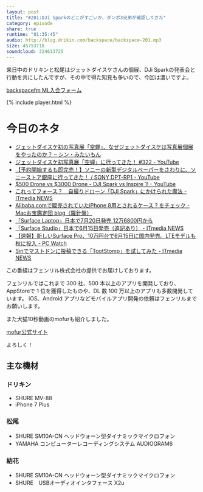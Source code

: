 ```yaml
---
layout: post
title: "#201:DJi Sparkのどこがすごいか、ダンボ3兄弟が確認してきた"
category: episode
share: true
runtime: "01:35:45"
audio: http://blog.drikin.com/backspace/backspace-201.mp3
size: 45753718
soundcloud: 324613725
---
```


来日中のドリキンと松尾はジェットダイスケさんの個展、DJi Sparkの発表会と行動を共にしたんですが、その中で得た知見も多いので、今回は濃いですよ。

[backspacefm ML入会フォーム](http://backspace.us11.list-manage.com/subscribe?u=09c933bd3997c1d16dbed156a&id=84b6529b91)

{% include player.html %}

# 今日のネタ

* [ジェットダイスケ初の写真展「空蝉」、なぜジェットダイスケは写真展個展をやったのか？ – シン・みたいもん](https://mitaimon.com/%E3%82%B8%E3%82%A7%E3%83%83%E3%83%88%E3%83%80%E3%82%A4%E3%82%B9%E3%82%B1%E5%88%9D%E3%81%AE%E5%86%99%E7%9C%9F%E5%B1%95-%E7%A9%BA%E8%9D%89-%E3%81%AA%E3%81%9C%E3%82%B8%E3%82%A7%E3%83%83%E3%83%88%E3%83%80%E3%82%A4%E3%82%B9%E3%82%B1%E3%81%AF%E5%86%99%E7%9C%9F%E5%B1%95%E5%80%8B%E5%B1%95%E3%82%92%E3%82%84%E3%81%A3%E3%81%9F%E3%81%AE%E3%81%8B-420ea8c1d0c1)
* [ジェットダイスケ初写真展「空蝉」に行ってきた！ #322 - YouTube](https://www.youtube.com/watch?v=hitEbafqGJo)
* [【予約開始するも即完売！】ソニーの新型デジタルペーパーをさわりに、ソニーストア銀座に行ってきた！ / SONY DPT-RP1 - YouTube](https://www.youtube.com/watch?v=FHzVSY4tIpY)
* [$500 Drone vs $3000 Drone - DJI Spark vs Inspire 1! - YouTube](https://www.youtube.com/watch?v=ZPY7dIz0GBI)
* [これってフォース？　自撮りドローン「DJI Spark」にかけられた魔法 - ITmedia NEWS](http://www.itmedia.co.jp/news/articles/1705/26/news115.html)
* [Alibaba.comで販売されていたiPhone 8用とされるケース ? をチェック - Macお宝鑑定団 blog（羅針盤）](http://www.macotakara.jp/blog/rumor/entry-32577.html)
* [「Surface Laptop」日本で7月20日発売 12万6800円から](http://www.itmedia.co.jp/news/articles/1705/26/news053.html)
* [「Surface Studio」日本で6月15日発売（追記あり） - ITmedia NEWS](http://www.itmedia.co.jp/news/articles/1705/25/news052.html)
* [【速報】新しいSurface Pro、10万円台で6月15日に国内発売。LTEモデルも秋に投入 - PC Watch](http://pc.watch.impress.co.jp/docs/news/1061759.html)
* [Siriでマストドンに投稿できる「TootStomp」を試してみた - ITmedia NEWS](http://www.itmedia.co.jp/news/articles/1705/25/news059.html)

この番組はフェンリル株式会社の提供でお届けしております。

フェンリルではこれまで 300 社、500 本以上のアプリを開発しており、AppStoreで 1 位を獲得したものや、DL 数 100 万以上のアプリも多数開発しています。
iOS、Android アプリなどモバイルアプリ開発の依頼はフェンリルまでお願いします。

また犬猫10秒動画のmofurも紹介しました。

[mofur公式サイト](https://mofur.tv/)

よろしく！


## 主な機材

### ドリキン

* SHURE MV-88
* iPhone 7 Plus

### 松尾

* SHURE  SM10A-CN ヘッドウォーン型ダイナミックマイクロフォン
* YAMAHA コンピューターレコーディングシステム AUDIOGRAM6

### 結花

* SHURE  SM10A-CN ヘッドウォーン型ダイナミックマイクロフォン
* SHURE　USBオーディオインタフェース X2u
